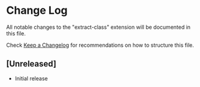# Change Log

All notable changes to the "extract-class" extension will be documented in this file.

Check [Keep a Changelog](http://keepachangelog.com/) for recommendations on how to structure this file.

## [Unreleased]

- Initial release